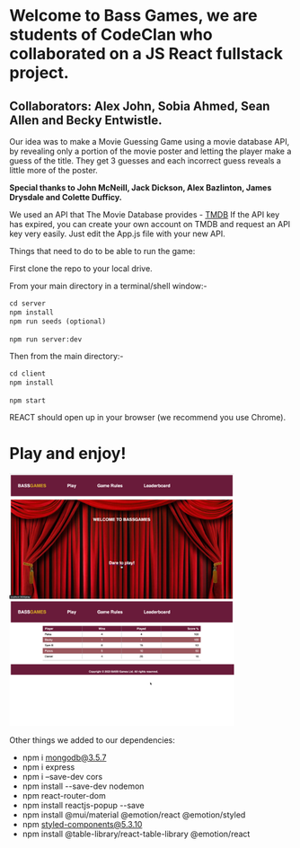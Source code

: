 # Welcome to Bass Games, we are students of CodeClan who collaborated on a JS React fullstack project. 

## Collaborators: Alex John, Sobia Ahmed, Sean Allen and Becky Entwistle.

Our idea was to make a Movie Guessing Game using a movie database API, by revealing only a portion of the movie poster and letting the player make a guess of the title. They get 3 guesses and each incorrect guess reveals a little more of the poster.

**Special thanks to John McNeill, Jack Dickson, Alex Bazlinton, James Drysdale and Colette Dufficy.**

We used an API that The Movie Database provides  - [TMDB](https://www.themoviedb.org/)
If the API key has expired, you can create your own account on TMDB and request an API key very easily. Just edit the App.js file with your new API.

Things that need to do to be able to run the game:

First clone the repo to your local drive.

From your main directory in a terminal/shell window:-
````
cd server
npm install
npm run seeds (optional)

npm run server:dev
````
Then from the main directory:-
````
cd client
npm install
	
npm start
````
REACT should open up in your browser (we recommend you use Chrome). 

# Play and enjoy!

<p align="left">
  <img src="https://github.com/bjentwistle/BASS-js-group-project/blob/fa6a4068c7850c255341c298224e1f81ee19b8cc/movieguessinggame.png" width="400" title="Home page">
  <img src="https://github.com/bjentwistle/BASS-js-group-project/blob/fa6a4068c7850c255341c298224e1f81ee19b8cc/movieleaderboard.png" width="400" title="Leader Board">
</p>


Other things we added to our dependencies:

- npm i mongodb@3.5.7
- npm i express
- npm i –save-dev cors
- npm install --save-dev nodemon
- npm react-router-dom
- npm install reactjs-popup --save
- npm install @mui/material @emotion/react @emotion/styled
- npm styled-components@5.3.10
- npm install @table-library/react-table-library @emotion/react


